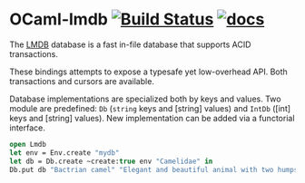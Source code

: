 # OCaml-lmdb [![Build Status](https://travis-ci.org/Drup/ocaml-lmdb.svg?branch=master)](https://travis-ci.org/Drup/ocaml-lmdb) [![docs](https://img.shields.io/badge/doc-online-blue.svg)][doc]

The [LMDB][] database is a fast in-file database that supports ACID transactions.

These bindings attempts to expose a typesafe yet low-overhead API. Both transactions and cursors are available.

Database implementations are specialized both by keys and values.
Two module are predefined: `Db` (`string` keys and [string] values) and `IntDb` ([int] keys and [string] values). New implementation can be added via a functorial interface.

```ocaml
open Lmdb
let env = Env.create "mydb"
let db = Db.create ~create:true env "Camelidae" in
Db.put db "Bactrian camel" "Elegant and beautiful animal with two humps."
```

[lmdb]: http://symas.com/mdb/#overview
[doc]: https://drup.github.io/ocaml-lmdb/dev/Lmdb.html
